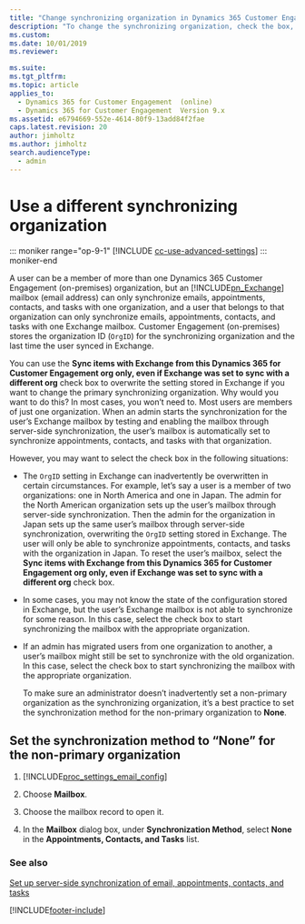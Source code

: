 ```yaml
---
title: "Change synchronizing organization in Dynamics 365 Customer Engagement (on-premises)"
description: "To change the synchronizing organization, check the box, Sync items with Exchange from this org only, even if Exchange was set to sync with a different org."
ms.custom: 
ms.date: 10/01/2019
ms.reviewer: 

ms.suite: 
ms.tgt_pltfrm: 
ms.topic: article
applies_to: 
  - Dynamics 365 for Customer Engagement  (online)
  - Dynamics 365 for Customer Engagement  Version 9.x
ms.assetid: e6794669-552e-4614-80f9-13add84f2fae
caps.latest.revision: 20
author: jimholtz
ms.author: jimholtz
search.audienceType: 
  - admin
---
```

# Use a different synchronizing organization

::: moniker range="op-9-1"
[!INCLUDE [cc-use-advanced-settings](../includes/cc-use-advanced-settings.md)]
::: moniker-end

 A user can be a member of more than one Dynamics 365 Customer Engagement (on-premises) organization, but an [!INCLUDE[pn_Exchange](../includes/pn-exchange.md)] mailbox (email address) can only synchronize emails, appointments, contacts, and tasks with one organization, and a user that belongs to that organization can only synchronize emails, appointments, contacts, and tasks with one Exchange mailbox. Customer Engagement (on-premises) stores the organization ID (`OrgID`) for the synchronizing organization and the last time the user synced in Exchange.  
  
 You can use the **Sync items with Exchange from this Dynamics 365 for Customer Engagement org only, even if Exchange was set to sync with a different org** check box to overwrite the setting stored in Exchange if you want to change the primary synchronizing organization. Why would you want to do this? In most cases, you won’t need to. Most users are members of just one organization. When an admin starts the synchronization for the user’s Exchange mailbox by testing and enabling the mailbox through server-side synchronization, the user’s mailbox is automatically set to synchronize appointments, contacts, and tasks with that organization.  
  
 However, you may want to select the check box in the following situations:  
  
- The `OrgID` setting in Exchange can inadvertently be overwritten in certain circumstances. For example, let’s say a user is a member of two organizations: one in North America and one in Japan. The admin for the North American organization sets up the user’s mailbox through server-side synchronization. Then the admin for the organization in Japan sets up the same user’s mailbox through server-side synchronization, overwriting the `OrgID` setting stored in Exchange. The user will only be able to synchronize appointments, contacts, and tasks with the organization in Japan. To reset the user’s mailbox, select the **Sync items with Exchange from this Dynamics 365 for Customer Engagement org only, even if Exchange was set to sync with a different org** check box.  
  
- In some cases, you may not know the state of the configuration stored in Exchange, but the user’s Exchange mailbox is not able to synchronize for some reason. In this case, select the check box to start synchronizing the mailbox with the appropriate organization.  
  
- If an admin has migrated users from one organization to another, a user’s mailbox might still be set to synchronize with the old organization. In this case, select the check box to start synchronizing the mailbox with the appropriate organization.  
  
  To make sure an administrator doesn’t inadvertently set a non-primary organization as the synchronizing organization, it’s a best practice to set the synchronization method for the non-primary organization to **None**.  
  
## Set the synchronization method to “None” for the non-primary organization  
  
1. [!INCLUDE[proc_settings_email_config](../includes/proc-settings-email-config.md)]  
  
2. Choose **Mailbox**.  
  
3. Choose the mailbox record to open it.  
  
4. In the **Mailbox** dialog box, under **Synchronization Method**, select **None** in the **Appointments, Contacts, and Tasks** list.  
  
### See also  
 [Set up server-side synchronization of email, appointments, contacts, and tasks](set-up-server-side-synchronization-of-email-appointments-contacts-and-tasks.md)


[!INCLUDE[footer-include](../../../includes/footer-banner.md)]
